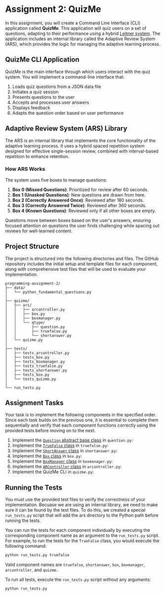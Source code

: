 # Assignment 2: QuizMe 

In this assignment, you will create a Command Line Interface (CLI) application called **QuizMe**. This application will quiz users on a set of questions, adapting to their performance using a hybrid [Leitner system](https://en.wikipedia.org/wiki/Leitner_system). The application includes an internal library called the Adaptive Review System (ARS), which provides the logic for managing the adaptive learning process.

## QuizMe CLI Application

QuizMe is the main interface through which users interact with the quiz system. You will implement a command-line interface that:

1. Loads quiz questions from a JSON data file
2. Initiates a quiz session
3. Presents questions to the user
4. Accepts and processes user answers
5. Displays feedback
6. Adapts the question order based on user performance

## Adaptive Review System (ARS) Library

The ARS is an internal library that implements the core functionality of the adaptive learning process. It uses a hybrid spaced repetition system designed for effective single-session review, combined with interval-based repetition to enhance retention.

### How ARS Works

The system uses five boxes to manage questions:

1. **Box 0 (Missed Questions)**: Prioritized for review after 60 seconds.
2. **Box 1 (Unasked Questions)**: New questions are drawn from here.
3. **Box 2 (Correctly Answered Once)**: Reviewed after 180 seconds.
4. **Box 3 (Correctly Answered Twice)**: Reviewed after 360 seconds.
5. **Box 4 (Known Questions)**: Reviewed only if all other boxes are empty.

Questions move between boxes based on the user's answers, ensuring focused attention on questions the user finds challenging while spacing out reviews for well-learned content.

## Project Structure

The project is structured into the following directories and files. The GitHub repository includes the initial setup and template files for each component, along with comprehensive test files that will be used to evaluate your implementation.

```
programming-assignment-2/
├── data/                        
│   └── python_fundamental_questions.py
|
├── quizme/
│   ├── ars/                         
│   │   ├── arcontroller.py
│   │   ├── box.py
│   │   ├── boxmanager.py
│   │   └── qtype/
│   │       ├── question.py
│   │       ├── truefalse.py
│   │       └── shortanswer.py
│   └── quizme.py
|
├── tests/                          
│   ├── tests_arcontroller.py
│   ├── tests_box.py
│   ├── tests_boxmanager.py
│   ├── tests_truefalse.py
│   ├── tests_shortanswer.py
│   ├── tests_box.py
│   └── tests_quizme.py
|
└── run_tests.py
```

## Assignment Tasks

Your task is to implement the following components in the specified order. Since each task builds on the previous one, it is essential to complete them sequentially and verify that each component functions correctly using the provided tests before moving on to the next.

1. Implement the [`Question` abstract base class](question-abstract-base-class.md) in `question.py`:
2. Implement the [`TrueFalse` class](truefalse-class.md) in `truefalse.py`:
3. Implement the [`ShortAnswer` class](shortanswer-class.md) in `shortanswer.py`:
4. Implement the [`Box` class](box-class.md) in `box.py`:
5. Implement the [`BoxManager` class](boxmanager-class.md) in `boxmanager.py`:
6. Implement the [`ARController` class](arcontroller-class.md) in `arcontroller.py`:
7. Implement the QuizMe CLI in `quizme.py`:

## Running the Tests

You must use the provided test files to verify the correctness of your implementation. Becuase we are using an internal library, we need to make sure it can be found by the test files. To do this, we created a special `run_tests.py` script that will add the ars directory to the Python path before running the tests.

You can run the tests for each component individually by executing the corresponding component name as an argument to the `run_tests.py` script. For example, to run the tests for the `TrueFalse` class, you would execute the following command:

```bash
python run_tests.py truefalse
```

Valid component names are `truefalse`, `shortanswer`, `box`, `boxmanager`, `arcontroller`, and `quizme`.

To run all tests, execute the `run_tests.py` script without any arguments:

```bash
python run_tests.py
```